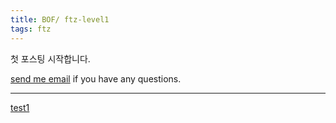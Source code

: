 ```yaml
---
title: BOF/ ftz-level1
tags: ftz
---
```


첫 포스팅 시작합니다.

 [send me email](mailto:jewel7492@gmail.com) if you have any questions.

<!--more-->

---

[test1](/assets/ftz/level1/1.PNG)
